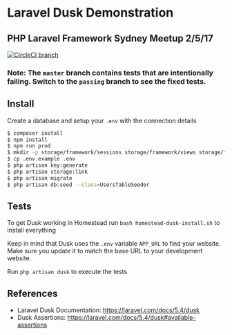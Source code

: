  # Laravel Dusk Demonstration
 ## PHP Laravel Framework Sydney Meetup 2/5/17

[![CircleCI branch](https://img.shields.io/circleci/project/github/se1exin/meetup-dusk/master.svg)]()

 ### Note: The `master` branch contains tests that are **intentionally failing**. Switch to the `passing` branch to see the fixed tests.

 ## Install
 Create a database and setup your `.env` with the connection details
 ```bash
 $ composer install
 $ npm install
 $ npm run prod
 $ mkdir -p storage/framework/sessions storage/framework/views storage/framework/cache
 $ cp .env.example .env
 $ php artisan key:generate
 $ php artisan storage:link
 $ php artisan migrate
 $ php artisan db:seed --class=UsersTableSeeder
 ```

## Tests

To get Dusk working in Homestead run `bash homestead-dusk-install.sh` to install everything

Keep in mind that Dusk uses the `.env` variable `APP_URL` to find your website. Make sure you update it to match the base URL to your development website.

Run `php artisan dusk` to execute the tests


## References

* Laravel Dusk Documentation: https://laravel.com/docs/5.4/dusk
* Dusk Assertions: https://laravel.com/docs/5.4/dusk#available-assertions